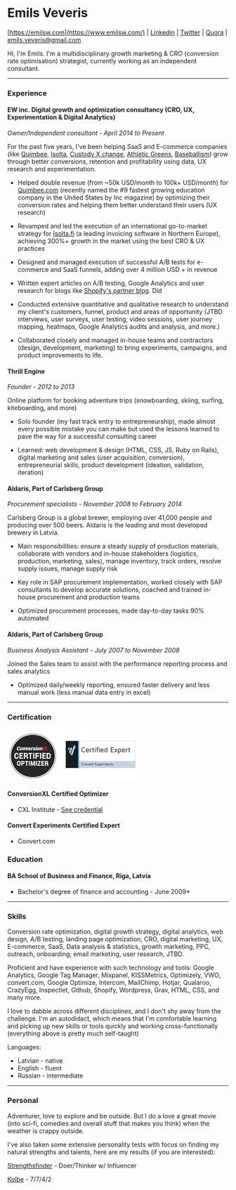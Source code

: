 # Emils Veveris 

[https://emilsw.com](https://www.emilsw.com/) | [Linkedin](https://www.linkedin.com/in/emilsveveris/) | [Twitter](https://twitter.com/emils_w) | [Quora](https://www.quora.com/profile/Emils-Veveris) | emils.veveris@gmail.com 

Hi, I'm Emils. I'm a multidisciplinary growth marketing & CRO (conversion rate optimisation) strategist, currently working as an independent consultant.



---

### Experience

#### EW inc. Digital growth and optimization consultancy (CRO, UX, Experimentation & Digital Analytics)

*Owner/Independent consultant - April 2014 to Present*

For the past five years, I've been helping SaaS and E-commerce companies (like [Quimbee](https://www.quimbee.com/), [Isolta](https://www.isolta.fi/), [Custody X change](https://www.custodyxchange.com/), [Athletic Greens](https://athleticgreens.com), [Baseballism](https://www.baseballism.com/)) grow through better conversions, retention and profitability using data, UX research and experimentation.

* Helped double revenue (from ~50k USD/month to 100k+ USD/month) for [Quimbee.com](https://www.quimbee.com/) (recently named the #9 fastest growing education company in the United States by Inc magazine) by optimizing their conversion rates and helping them better understand their users (UX research)

* Revamped and led the execution of an international go-to-market strategy for [Isolta.fi](https://www.isolta.fi/) (a leading invoicing software in Northern Europe), achieving 300%+ growth in the market using the best CRO & UX practices

* Designed and managed execution of successful A/B tests for e-commerce and SaaS funnels, adding over 4 million USD + in revenue 

* Written expert articles on A/B testing, Google Analytics and user research for blogs like [Shopify's partner blog](https://www.shopify.com/partners/blog/how-to-choose-the-right-a-b-testing-strategy-for-your-clients). Did 
 
* Conducted extensive quantitative and qualitative research to understand my client's customers, funnel, product and areas of opportunity (JTBD interviews, user surveys, user testing, video sessions, user journey mapping, heatmaps, Google Analytics audits and analysis, and more.)

* Collaborated closely and managed in-house teams and contractors (design, development, marketing) to bring experiments, campaigns, and product improvements to life.

#### Thrill Engine

*Founder - 2012 to 2013*

Online platform for booking adventure trips (snowboarding, skiing, surfing, kiteboarding, and more)

* Solo founder (my fast track entry to entrepreneurship), made almost every possible mistake you can make but used the lessons learned to pave the way for a successful consulting career

* Learned: web development & design (HTML, CSS, JS, Ruby on Rails), digital marketing and sales (user acquisition, conversion), entrepreneurial skills, product development (ideation, validation, iteration)


#### Aldaris, Part of Carlsberg Group 
*Procurement specialists - November 2008 to February 2014* 

Carlsberg Group is a global brewer, employing over 41,000 people and producing over 500 beers. Aldaris is the leading and most developed brewery in Latvia.

* Main responsibilities: ensure a steady supply of production materials, collaborate with vendors and in-house stakeholders (logistics, production, marketing, sales), manage inventory, track orders, resolve supply issues, manage supply risk

* Key role in SAP procurement implementation, worked closely with SAP consultants to develop accurate solutions, coached and trained in-house procurement and production teams

* Optimized procurement processes, made day-to-day tasks 90% automated

#### Aldaris, Part of Carlsberg Group
*Business Analysis Assistant - July 2007 to November 2008*

Joined the Sales team to assist with the performance reporting process and sales analytics

* Optimized daily/weekly reporting, ensured faster delivery and less manual work (less manual data entry in excel) 

---
### Certification
<img src="/images/cr.jpg" width="300">

#### ConversionXL Certified Optimizer 
* CXL Institute - [See credential](https://certificates.conversionxl.com/2sfmk9fh)

#### Convert Experiments Certified Expert 
* Convert.com 

### Education

#### BA School of Business and Finance, Riga, Latvia
* Bachelor's degree of finance and accounting - June 2009*

---

### Skills

Conversion rate optimization, digital growth strategy, digital analytics, web design, A/B testing, landing page optimization, CRO, digital marketing, UX, E-commerce, SaaS, Data analysis & statistics, growth marketing, PPC, outreach, onboarding, email marketing, user research, JTBD. 

Proficient and have experience with such technology and tools: Google Analytics, Google Tag Manager, Mixpanel, KISSMetrics, Optimizely, VWO, convert.com, Google Optimize, Intercom, MailChimp, Hotjar, Qualaroo, CrazyEgg, Inspectlet, Github, Shopify, Wordpress, Grav, HTML, CSS, and many more.

I love to dabble across different disciplines, and I don't shy away from the challenge. I'm an autodidact, which means that I'm comfortable learning and picking up new skills or tools quickly and working cross-functionally (everything above is pretty much self-taught)

Languages:
* Latvian - native
* English - fluent
* Russian - intermediate

---

### Personal

Adventurer, love to explore and be outside. But I do a love a great movie (into sci-fi, comedies and overall stuff that makes you think) when the weather is crappy outside. 

I've also taken some extensive personality tests with focus on finding my natural strengths and talents, here are my results (if you are interested):

[Strengthsfinder](https://drive.google.com/file/d/1HhfPPXNlv7SBxzYcYjPxbaL4VTqvQDZk/view?usp=sharing) - Doer/Thinker w/ Influencer 

[Kolbe](https://drive.google.com/file/d/11_s_WXvNgAVsitDN6W9XDvnZs4NWvATS/view?usp=sharing) - 7/7/4/2



